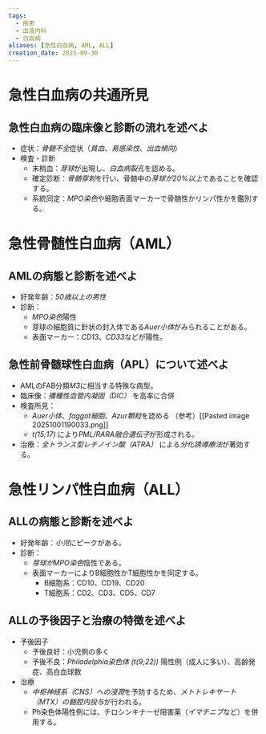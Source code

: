 ```yaml
---
tags:
  - 疾患
  - 血液内科
  - 白血病
aliases: [急性白血病, AML, ALL]
creation_date: 2025-09-30
---
```

# 急性白血病の共通所見
## 急性白血病の臨床像と診断の流れを述べよ
- 症状：*骨髄不全*症状（*貧血*、*易感染性*、*出血傾向*）
- 検査・診断
	- 末梢血：*芽球*が出現し、*白血病裂孔*を認める。
	- 確定診断：*骨髄穿刺*を行い、骨髄中の*芽球が20%以上*であることを確認する。
	- 系統同定：*MPO染色*や細胞表面マーカーで骨髄性かリンパ性かを鑑別する。

# 急性骨髄性白血病（AML）
## AMLの病態と診断を述べよ
- 好発年齢：*50歳以上の男性*
- 診断：
	- *MPO染色*陽性
	- 芽球の細胞質に針状の封入体である*Auer小体*がみられることがある。
	- 表面マーカー：*CD13*、*CD33*などが陽性。

## 急性前骨髄球性白血病（APL）について述べよ
- AMLのFAB分類*M3*に相当する特殊な病型。
- 臨床像：*播種性血管内凝固（DIC）* を高率に合併
- 検査所見：
	- *Auer小体*、*faggot細胞*、*Azur顆粒*を認める
		（参考）[[Pasted image 20251001190033.png]]
	- *t(15;17)* により*PML/RARA融合遺伝子*が形成される。
- 治療：*全トランス型レチノイン酸（ATRA）* による*分化誘導療法*が著効する。

# 急性リンパ性白血病（ALL）
## ALLの病態と診断を述べよ
- 好発年齢：*小児*にピークがある。
- 診断：
	- *芽球がMPO染色*陰性である。
	- 表面マーカーによりB細胞性かT細胞性かを同定する。
		- B細胞系：CD10、CD19、CD20
		- T細胞系：CD2、CD3、CD5、CD7

## ALLの予後因子と治療の特徴を述べよ
- 予後因子
	- 予後良好：小児例の多く
	- 予後不良：*Philadelphia染色体 (t(9;22))* 陽性例（成人に多い）、高齢発症、高白血球数
- 治療
	- *中枢神経系（CNS）への浸潤*を予防するため、*メトトレキサート（MTX）の髄腔内投与*が行われる。
	- Ph染色体陽性例には、チロシンキナーゼ阻害薬（*イマチニブ*など）を併用する。